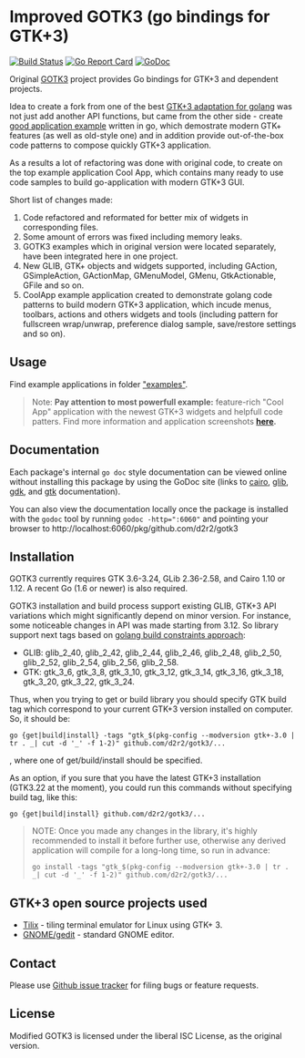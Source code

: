 Improved GOTK3 (go bindings for GTK+3)
======================================

[![Build Status](https://travis-ci.org/d2r2/gotk3.svg?branch=master)](https://travis-ci.org/d2r2/gotk3)
[![Go Report Card](https://goreportcard.com/badge/github.com/d2r2/gotk3)](https://goreportcard.com/report/github.com/d2r2/gotk3)
[![GoDoc](https://godoc.org/github.com/d2r2/gotk3?status.svg)](https://godoc.org/github.com/d2r2/gotk3)
<!--
[![Coverage Status](https://coveralls.io/repos/d2r2/gotk3/badge.svg?branch=master)](https://coveralls.io/r/d2r2/gotk3?branch=master)
-->


Original [GOTK3](https://godoc.org/github.com/gotk3/gotk3) project provides Go bindings for GTK+3 and dependent
projects.

Idea to create a fork from one of the best
[GTK+3 adaptation for golang](https://godoc.org/github.com/gotk3) was
not just add another API functions, but came from the other side - create
[good application example](https://github.com/d2r2/gotk3/tree/master/examples/cool_app)
written in go, which demostrate modern GTK+ features
(as well as old-style one) and in addition provide out-of-the-box code patterns
to compose quickly GTK+3 application.

As a results a lot of refactoring was done with original code, to create on
the top example application Cool App, which contains many ready to use code samples
to build go-application with modern GTK+3 GUI.

Short list of changes made:
1) Code refactored and reformated for better mix of widgets in corresponding files.
2) Some amount of errors was fixed including memory leaks.
3) GOTK3 examples which in original version were located separately, have been integrated
here in one project.
4) New GLIB, GTK+ objects and widgets supported, including GAction, GSimpleAction, GActionMap,
GMenuModel, GMenu, GtkActionable, GFile and so on.
5) CoolApp example application created to demonstrate golang code patterns to build
modern GTK+3 application, which incude menus, toolbars, actions and others
widgets and tools (including pattern for fullscreen wrap/unwrap, preference dialog sample,
save/restore settings and so on).

Usage
------------

Find example applications in folder
["examples"](https://github.com/d2r2/gotk3/tree/master/examples).

> Note: **Pay attention to most powerfull example:** feature-rich "Cool App" application
with the newest GTK+3 widgets and helpfull code patters. Find more information and
application screenshots **[here](https://github.com/d2r2/gotk3/tree/master/examples/cool_app).**

Documentation
-------------

Each package's internal `go doc` style documentation can be viewed
online without installing this package by using the GoDoc site (links
to [cairo](http://godoc.org/github.com/d2r2/gotk3/cairo),
[glib](http://godoc.org/github.com/d2r2/gotk3/glib),
[gdk](http://godoc.org/github.com/d2r2/gotk3/gdk), and
[gtk](http://godoc.org/github.com/d2r2/gotk3/gtk) documentation).

You can also view the documentation locally once the package is
installed with the `godoc` tool by running `godoc -http=":6060"` and
pointing your browser to
http://localhost:6060/pkg/github.com/d2r2/gotk3

Installation
------------

GOTK3 currently requires GTK 3.6-3.24, GLib 2.36-2.58, and
Cairo 1.10 or 1.12. A recent Go (1.6 or newer) is also required.

GOTK3 installation and build process support existing GLIB, GTK+3 API variations which might
significantly depend on minor version. For instance, some noticeable changes in API was
made starting from 3.12. So library support next tags
based on [golang build constraints approach](https://golang.org/pkg/go/build/#hdr-Build_Constraints):
* GLIB: glib_2_40, glib_2_42, glib_2_44, glib_2_46, glib_2_48, glib_2_50, glib_2_52, glib_2_54, glib_2_56, glib_2_58.
* GTK: gtk_3_6, gtk_3_8, gtk_3_10, gtk_3_12, gtk_3_14, gtk_3_16, gtk_3_18, gtk_3_20, gtk_3_22, gtk_3_24.

Thus, when you trying to get or build library you should specify GTK build tag which correspond
to your current GTK+3 version installed on computer. So, it should be:
```
go {get|build|install} -tags "gtk_$(pkg-config --modversion gtk+-3.0 | tr . _| cut -d '_' -f 1-2)" github.com/d2r2/gotk3/...
```
, where one of get/build/install should be specified.

As an option, if you sure that you have the latest GTK+3 installation (GTK3.22 at the moment),
you could run this commands without specifying build tag, like this:
```
go {get|build|install} github.com/d2r2/gotk3/...
```
> NOTE: Once you made any changes in the library, it's highly recommended to install it before further use,
otherwise any derived application will compile for a long-long time, so run in advance:
> ```
> go install -tags "gtk_$(pkg-config --modversion gtk+-3.0 | tr . _| cut -d '_' -f 1-2)" github.com/d2r2/gotk3/...
> ```

GTK+3 open source projects used
-------------------------
- [Tilix](https://github.com/gnunn1/tilix) - tiling terminal emulator for Linux using GTK+ 3.
- [GNOME/gedit](https://github.com/GNOME/gedit) - standard GNOME editor.

Contact
-------

Please use [Github issue tracker](https://github.com/d2r2/gotk3/issues) for filing bugs or feature requests.

License
-------

Modified GOTK3 is licensed under the liberal ISC License, as the original version.
